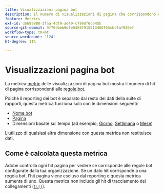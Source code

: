 ```yaml
---
title: Visualizzazioni pagina bot
description: Il numero di visualizzazioni di pagina che corrispondono alle regole bot.
feature: Metrics
exl-id: d6699880-3faa-4df9-ad49-c7998f6ce45b
source-git-commit: 9f70dbeb9dfe54897915213480f05cbdfaf920ef
workflow-type: tm+mt
source-wordcount: '124'
ht-degree: 11%

---
```


# Visualizzazioni pagina bot

La metrica [metric](overview.md) delle visualizzazioni di pagina bot mostra il numero di hit di pagina corrispondenti alle [regole bot](/help/admin/admin/c-manage-report-suites/c-edit-report-suites/general/bot-removal/bot-rules.md).

Poiché il reporting dei bot è separato dal resto dei dati della suite di rapporti, questa metrica funziona solo con le dimensioni seguenti:

* [Nome bot](../dimensions/bot-name.md)
* [Pagina](../dimensions/page.md)
* Dimensioni basate sul tempo (ad esempio, [Giorno](../dimensions/day.md), [Settimana](../dimensions/week.md) o [Mese](../dimensions/month.md))

L’utilizzo di qualsiasi altra dimensione con questa metrica non restituisce dati.

## Come è calcolata questa metrica

Adobe controlla ogni hit pagina per vedere se corrisponde alle regole bot configurate dalla tua organizzazione. Se un dato hit corrisponde a una regola bot, l’hit pagina viene escluso dal reporting e questa metrica aumenta di uno. Questa metrica non include gli hit di tracciamento dei collegamenti ([`tl()`](/help/implement/vars/functions/tl-method.md)).
